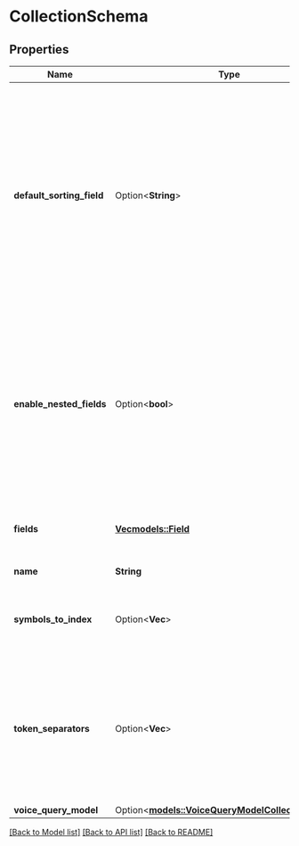 # CollectionSchema

## Properties

Name | Type | Description | Notes
------------ | ------------- | ------------- | -------------
**default_sorting_field** | Option<**String**> | The name of an int32 / float field that determines the order in which the search results are ranked when a sort_by clause is not provided during searching. This field must indicate some kind of popularity. | [optional][default to ]
**enable_nested_fields** | Option<**bool**> | Enables experimental support at a collection level for nested object or object array fields. This field is only available if the Typesense server is version `0.24.0.rcn34` or later. | [optional][default to false]
**fields** | [**Vec<models::Field>**](Field.md) | A list of fields for querying, filtering and faceting | 
**name** | **String** | Name of the collection | 
**symbols_to_index** | Option<**Vec<String>**> | List of symbols or special characters to be indexed.  | [optional][default to []]
**token_separators** | Option<**Vec<String>**> | List of symbols or special characters to be used for splitting the text into individual words in addition to space and new-line characters.  | [optional][default to []]
**voice_query_model** | Option<[**models::VoiceQueryModelCollectionConfig**](VoiceQueryModelCollectionConfig.md)> |  | [optional]

[[Back to Model list]](../README.md#documentation-for-models) [[Back to API list]](../README.md#documentation-for-api-endpoints) [[Back to README]](../README.md)


